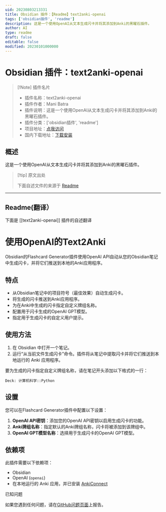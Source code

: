 ```yaml
---
uid: 20230803213331
title: Obsidian 插件：【Readme】text2anki-openai
tags: ['obsidian插件', 'readme']
description: 这是一个使用OpenAI从文本生成闪卡并将其添加到Anki的黑曜石插件。
author: AI
type: readme
draft: false
editable: false
modified: 20230101000000
---
```


# Obsidian 插件：text2anki-openai

> [!Note] 插件名片
> - 插件名称：text2anki-openai
> - 插件作者：Mani Batra
> - 插件说明：这是一个使用OpenAI从文本生成闪卡并将其添加到Anki的黑曜石插件。
> - 插件分类：['obsidian插件', 'readme']
> - 项目地址：[点我访问](https://github.com/manibatra/obsidian-text2anki-openai)
> - 国内下载地址：[下载安装](https://pkmer.cn/products/plugin/pluginMarket/?text2anki-openai)

## 概述

这是一个使用OpenAI从文本生成闪卡并将其添加到Anki的黑曜石插件。



> [!tip] 原文出处
> 
>下面自述文件的来源于 [Readme](https://ghproxy.net/https://raw.githubusercontent.com/manibatra/obsidian-text2anki-openai/master/README.md)
> 

---

## Readme(翻译）

下面是 [[text2anki-openai]] 插件的自述翻译



# 使用OpenAI的Text2Anki

Obsidian的Flashcard Generator插件使用OpenAI API自动从您的Obsidian笔记中生成闪卡，并将它们推送到本地的Anki应用程序。

## 特点

- 从Obsidian笔记中的项目符号（最佳效果）自动生成闪卡。
- 将生成的闪卡推送到Anki应用程序。
- 为在Anki中生成的闪卡指定自定义牌组名称。
- 配置用于闪卡生成的OpenAI GPT模型。
- 指定用于生成闪卡的自定义用户提示。

## 使用方法

1. 在 Obsidian 中打开一个笔记。
2. 运行“从当前文件生成闪卡”命令。插件将从笔记中提取闪卡并将它们推送到本地运行的 Anki 应用程序。

要为生成的闪卡指定自定义牌组名称，请在笔记开头添加以下格式的一行：

```
Deck: 计算机科学::Python
```

## 设置

您可以在Flashcard Generator插件中配置以下设置：

1. **OpenAI API密钥**：添加您的OpenAI API密钥以启用生成闪卡的功能。
2. **Anki牌组名称**：指定默认的Anki牌组名称，闪卡将被添加到该牌组中。
3. **OpenAI GPT模型名称**：选择用于生成闪卡的OpenAI GPT模型。

## 依赖项

此插件需要以下依赖项：

- Obsidian
- OpenAI (`openai`)
- 在本地运行的 Anki 应用，并已安装 [AnkiConnect](https://ankiweb.net/shared/info/2055492159)

已知问题

如果您遇到任何问题，请在[GitHub问题页面](https://github.com/obsidian-text2anki-openai/issues)上报告。




